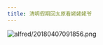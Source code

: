```yaml
---
title: 清明假期回太原看姥姥姥爷
---
```


![alfred/20180407091856.png](http://orj2pcd89.bkt.clouddn.com/alfred/20180407091856.png)
